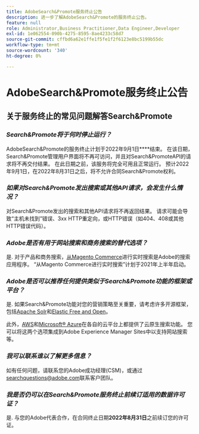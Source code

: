 ```yaml
---
title: AdobeSearch&Promote服务终止公告
description: 进一步了解AdobeSearch&Promote的服务终止公告。
feature: null
role: Administrator,Business Practitioner,Data Engineer,Developer
exl-id: 1e062554-090b-4275-8595-8ae4233c58d7
source-git-commit: cffbd6a62e1ffe1f5fe1f2f6123e8bc5199b55dc
workflow-type: tm+mt
source-wordcount: '340'
ht-degree: 0%

---
```


# AdobeSearch&amp;Promote服务终止公告

## 关于服务终止的常见问题解答Search&amp;Promote

### **_Search&amp;Promote将于何时停止运行？_**

AdobeSearch&amp;Promote的服务终止计划于2022年9月1日&#x200B;****&#x200B;结束。 在该日期，Search&amp;Promote管理用户界面将不再可访问，并且对Search&amp;PromoteAPI的请求将不再交付结果。 在此日期之前，该服务将完全可用且正常运行。 预计2022年9月1日，在2022年8月31日之后，将不允许合同Search&amp;Promote权利。

### **_如果对Search&amp;Promote发出搜索或其他API请求，会发生什么情况？_**

对Search&amp;Promote发出的搜索和其他API请求将不再返回结果。 请求可能会导致“主机未找到”错误、3xx HTTP重定向，或HTTP错误（如404、408或其他HTTP错误代码）。

### **_Adobe是否有用于网站搜索和商务搜索的替代选项？_**

是. 对于产品和商务搜索，[从Magento Commerce](https://blog.adobe.com/en/publish/2020/11/23/new-ai-capabilities-for-magento-commerce-improve-retail.html)进行实时搜索是Adobe的搜索应用程序。 “从Magento Commerce进行实时搜索”计划于2021年上半年启动。

### **_Adobe是否可以推荐任何提供类似于Search&amp;Promote功能的框架或平台？_**

是. 如果Search&amp;Promote功能对您的营销策略至关重要，请考虑许多开源框架，包括[Apache Solr](https://solr.apache.org/)和[Elastic Free and Open](https://www.elastic.co/about/free-and-open)。

此外，[AWS](https://aws.amazon.com/cloudsearch/)和[Microsoft® Azure](https://azure.microsoft.com/en-us/services/search/)在各自的云平台上都提供了云原生搜索功能。 您可以将这两个选项集成到Adobe Experience Manager Sites中以支持网站搜索等。

### **_我可以联系谁以了解更多信息？_**

如有任何问题，请联系您的Adobe成功经理(CSM)，或通过[searchquestions@adobe.com](mailto:searchquestions@adobe.com)联系客户团队。

### **_我是否仍可以在Search&amp;Promote服务终止前续订适用的数据许可证？_**

是. 与您的Adobe代表合作，在合同终止日期&#x200B;**2022年8月31日**&#x200B;之前续订您的许可证。
